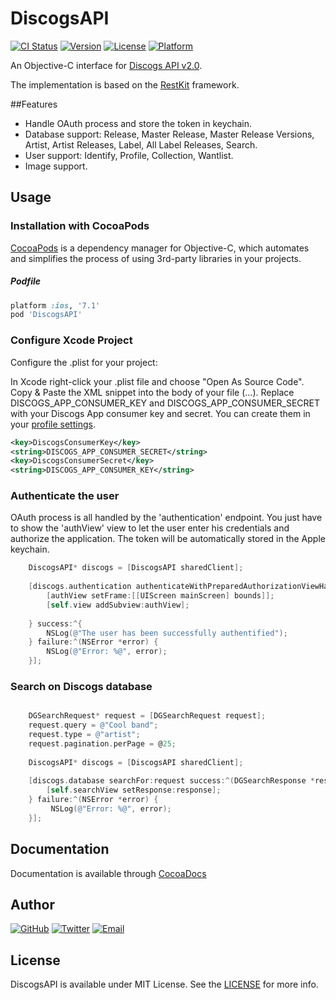 # DiscogsAPI

[![CI Status](http://img.shields.io/travis/maxep/DiscogsAPI.svg?style=flat)](https://travis-ci.org/maxep/DiscogsAPI)
[![Version](https://img.shields.io/cocoapods/v/DiscogsAPI.svg?style=flat)](http://cocoadocs.org/docsets/DiscogsAPI)
[![License](https://img.shields.io/cocoapods/l/DiscogsAPI.svg?style=flat)](http://cocoadocs.org/docsets/DiscogsAPI)
[![Platform](https://img.shields.io/cocoapods/p/DiscogsAPI.svg?style=flat)](http://cocoadocs.org/docsets/DiscogsAPI)

An Objective-C interface for [Discogs API v2.0](http://www.discogs.com/developers/).

The implementation is based on the [RestKit](http://restkit.org/) framework.

##Features
- Handle OAuth process and store the token in keychain.
- Database support: Release, Master Release, Master Release Versions, Artist, Artist Releases, Label, All Label Releases, Search.
- User support: Identify, Profile, Collection, Wantlist.
- Image support.

## Usage


### Installation with CocoaPods

[CocoaPods](http://cocoapods.org) is a dependency manager for Objective-C, which automates and simplifies the process of using 3rd-party libraries in your projects.

##### Podfile

```ruby
platform :ios, '7.1'
pod 'DiscogsAPI'
```

### Configure Xcode Project

Configure the .plist for your project:

In Xcode right-click your .plist file and choose "Open As Source Code".
Copy & Paste the XML snippet into the body of your file (<dict>...</dict>).
Replace DISCOGS_APP_CONSUMER_KEY and DISCOGS_APP_CONSUMER_SECRET with your Discogs App consumer key and secret. You can create them in your [profile settings](https://www.discogs.com/settings/developers).

```xml
<key>DiscogsConsumerKey</key>
<string>DISCOGS_APP_CONSUMER_SECRET</string>
<key>DiscogsConsumerSecret</key>
<string>DISCOGS_APP_CONSUMER_KEY</string>
```

### Authenticate the user

OAuth process is all handled by the 'authentication' endpoint. You just have to show the 'authView' view to let the user enter his credentials and authorize the application. The token will be automatically stored in the Apple keychain.

```objective-c
	DiscogsAPI* discogs = [DiscogsAPI sharedClient];
    
    [discogs.authentication authenticateWithPreparedAuthorizationViewHandler:^(UIView *authView) {
        [authView setFrame:[[UIScreen mainScreen] bounds]];
        [self.view addSubview:authView];
        
    } success:^{
        NSLog(@"The user has been successfully authentified");
    } failure:^(NSError *error) {
    	NSLog(@"Error: %@", error);
    }];
```

### Search on Discogs database

```objective-c

	DGSearchRequest* request = [DGSearchRequest request];
    request.query = @"Cool band";
    request.type = @"artist";
    request.pagination.perPage = @25;
    
	DiscogsAPI* discogs = [DiscogsAPI sharedClient];
    
    [discogs.database searchFor:request success:^(DGSearchResponse *response) {
        [self.searchView setResponse:response];
    } failure:^(NSError *error) {
         NSLog(@"Error: %@", error);
    }];
```

## Documentation

Documentation is available through [CocoaDocs](http://cocoadocs.org/docsets/DiscogsAPI)

## Author

[![GitHub](https://img.shields.io/badge/github-maxep-lightgrey.svg?style=flat)](https://github.com/maxep)
[![Twitter](https://img.shields.io/badge/twitter-%40MaximeEpain-blue.svg?style=flat)](https://twitter.com/MaximeEpain)
[![Email](https://img.shields.io/badge/email-maxime.epain%40gmail.com-red.svg?style=flat)](mailto:maxime.epain@gmail.com)

## License

DiscogsAPI is available under MIT License. See the [LICENSE](LICENSE) for more info.
